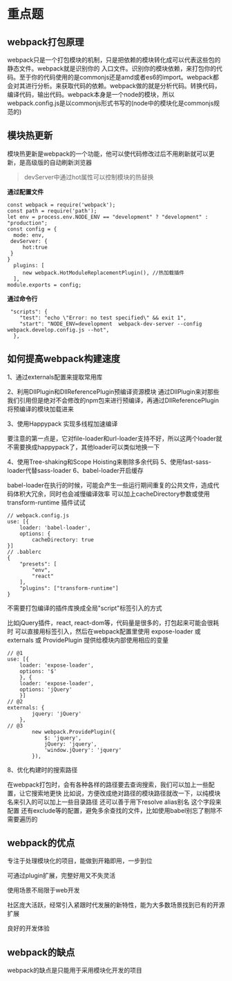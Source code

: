 # 重点题

## webpack打包原理
webpack只是一个打包模块的机制，只是把依赖的模块转化成可以代表这些包的静态文件。webpack就是识别你的 入口文件。识别你的模块依赖，来打包你的代码。至于你的代码使用的是commonjs还是amd或者es6的import。webpack都会对其进行分析。来获取代码的依赖。webpack做的就是分析代码。转换代码，编译代码，输出代码。webpack本身是一个node的模块，所以webpack.config.js是以commonjs形式书写的(node中的模块化是commonjs规范的)

## 模块热更新
模块热更新是webpack的一个功能，他可以使代码修改过后不用刷新就可以更新，是高级版的自动刷新浏览器

> devServer中通过hot属性可以控制模块的热替换

**通过配置文件**
```
const webpack = require('webpack');
const path = require('path');
let env = process.env.NODE_ENV == "development" ? "development" : "production";
const config = {
  mode: env,
 devServer: {
     hot:true
 }
}
  plugins: [
     new webpack.HotModuleReplacementPlugin(), //热加载插件
  ],
module.exports = config;
```
**通过命令行**
```
 "scripts": {
    "test": "echo \"Error: no test specified\" && exit 1",
    "start": "NODE_ENV=development  webpack-dev-server --config  webpack.develop.config.js --hot",
  },
```
## 如何提高webpack构建速度
1、通过externals配置来提取常用库     

2、利用DllPlugin和DllReferencePlugin预编译资源模块 通过DllPlugin来对那些我们引用但是绝对不会修改的npm包来进行预编译，再通过DllReferencePlugin将预编译的模块加载进来    

3、使用Happypack 实现多线程加速编译

要注意的第一点是，它对file-loader和url-loader支持不好，所以这两个loader就不需要换成happypack了，其他loader可以类似地换一下

4、使用Tree-shaking和Scope Hoisting来剔除多余代码
5、使用fast-sass-loader代替sass-loader
6、babel-loader开启缓存

babel-loader在执行的时候，可能会产生一些运行期间重复的公共文件，造成代码体积大冗余，同时也会减慢编译效率
可以加上cacheDirectory参数或使用 transform-runtime 插件试试
```
// webpack.config.js
use: [{
    loader: 'babel-loader',
    options: {
        cacheDirectory: true
}]
// .bablerc
{
    "presets": [
        "env",
        "react"
    ],
    "plugins": ["transform-runtime"]
}
```
不需要打包编译的插件库换成全局"script"标签引入的方式

比如jQuery插件，react, react-dom等，代码量是很多的，打包起来可能会很耗时
可以直接用标签引入，然后在webpack配置里使用 expose-loader 或 externals 或 ProvidePlugin 提供给模块内部使用相应的变量
```
// @1
use: [{
    loader: 'expose-loader',
    options: '$'
    }, {
    loader: 'expose-loader',
    options: 'jQuery'
    }]
// @2
externals: {
        jquery: 'jQuery'
    },
// @3
        new webpack.ProvidePlugin({
            $: 'jquery',
            jQuery: 'jquery',
            'window.jQuery': 'jquery'
        }),
```

8、优化构建时的搜索路径

在webpack打包时，会有各种各样的路径要去查询搜索，我们可以加上一些配置，让它搜索地更快
比如说，方便改成绝对路径的模块路径就改一下，以纯模块名来引入的可以加上一些目录路径
还可以善于用下resolve alias别名 这个字段来配置
还有exclude等的配置，避免多余查找的文件，比如使用babel别忘了剔除不需要遍历的

## webpack的优点

专注于处理模块化的项目，能做到开箱即用，一步到位         

可通过plugin扩展，完整好用又不失灵活

使用场景不局限于web开发

社区庞大活跃，经常引入紧跟时代发展的新特性，能为大多数场景找到已有的开源扩展

良好的开发体验

## webpack的缺点
webpack的缺点是只能用于采用模块化开发的项目
